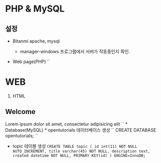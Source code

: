 # PHP & MySQL

## 설정

* Bitanmi apache, mysql
	- manager-windows 프로그램에서 서버가 작동중인지 확인.
	
* Web page(PHP)
``
<!DOCTYPE html>
<html>
    <head>
        <meta charset="utf-8">
        <title>WEB</title>
    </head>
    <body>
        <h1>WEB</h1>
        <ol>
            <li>HTML</li>
        </ol>
        <h2>Welcome</h2>
        Lorem ipsum dolor sit amet, consectetur adipisicing elit
    </body>
</html>
``
* Database(MySQL)
	* opentutorials 데이터베이스 생성
``
	CREATE DATABASE opentutorials;
``
  
  * topic 테이블 생성
``
	CREATE TABLE topic (
		id int(11) NOT NULL AUTO_INCREMENT,
		title varchar(45) NOT NULL,
		description text,
		created datetime NOT NULL,
		PRIMARY KEY(id)
	) ENGINE=InnoDB;
``